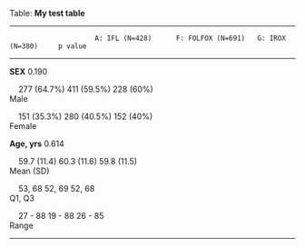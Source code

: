 
Table: **My test table**

-------------------------------------------------------------------------------------------------------
                         A: IFL (N=428)      F: FOLFOX (N=691)   G: IROX (N=380)     p value           
----------------------- ------------------- ------------------- ------------------- -------------------
**SEX**                                                                                           0.190

&nbsp;&nbsp;&nbsp;      277 (64.7%)         411 (59.5%)         228 (60%)          
Male                                                                               

&nbsp;&nbsp;&nbsp;      151 (35.3%)         280 (40.5%)         152 (40%)          
Female                                                                             

**Age, yrs**                                                                                      0.614

&nbsp;&nbsp;&nbsp;      59.7 (11.4)         60.3 (11.6)         59.8 (11.5)        
Mean (SD)                                                                          

&nbsp;&nbsp;&nbsp;      53, 68              52, 69              52, 68             
Q1, Q3                                                                             

&nbsp;&nbsp;&nbsp;      27 - 88             19 - 88             26 - 85            
Range                                                                              

-------------------------------------------------------------------------------------------------------
